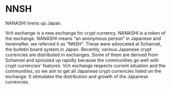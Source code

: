 # NNSH
NANASHI livens up Japan.


Vch exchange is a new exchange for crypt currency. NANASHI is a token
of the exchange. NANASHI means “an anonymous person” in Japanese
and hereinafter, we referred it as “NNSH”.
These were advocated at 5channel, the bulletin board system in Japan.
Recently, various Japanese crypt currencies are distributed in exchanges.
Some of them are derived from 5channel and sprouted up rapidly
because the communities go well with crypt currenciesʼ features.
Vch exchange respects current situation and the communities, so we aim
to get all Japanese crypt currencies listed on the exchange. It stimulates
the distribution and growth of the Japanese currencies.

